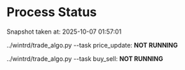 # Process Status

Snapshot taken at: 2025-10-07 01:57:01

../wintrd/trade_algo.py --task price_update: **NOT RUNNING**

../wintrd/trade_algo.py --task buy_sell: **NOT RUNNING**


